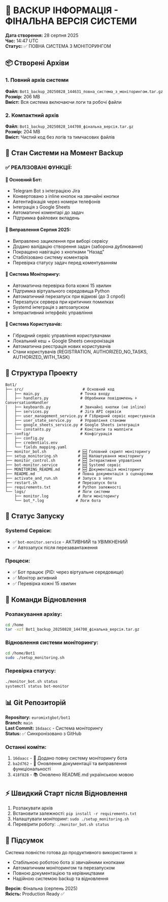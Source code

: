 # 💾 BACKUP ІНФОРМАЦІЯ - ФІНАЛЬНА ВЕРСІЯ СИСТЕМИ

**Дата створення:** 28 серпня 2025  
**Час:** 14:47 UTC  
**Статус:** ✅ ПОВНА СИСТЕМА З МОНІТОРИНГОМ

## 📦 Створені Архіви

### 1. Повний архів системи
**Файл:** `Bot1_backup_20250828_144631_повна_система_з_моніторингом.tar.gz`  
**Розмір:** 206 MB  
**Вміст:** Вся система включаючи логи та робочі файли

### 2. Компактний архів
**Файл:** `Bot1_backup_20250828_144708_фінальна_версія.tar.gz`  
**Розмір:** 204 MB  
**Вміст:** Чистий код без логів та тимчасових файлів

## 🎯 Стан Системи на Момент Backup

### ✅ РЕАЛІЗОВАНІ ФУНКЦІЇ:

#### 🤖 Основний Бот:
- Telegram Bot з інтеграцією Jira
- Конвертовано з inline кнопок на звичайні кнопки
- Автентифікація через номери телефонів
- Інтеграція з Google Sheets
- Автоматичні коментарі до задач
- Підтримка файлових вкладень

#### 🔧 Виправлення Серпня 2025:
- Виправлено зациклення при виборі сервісу
- Додано валідацію створення задач (заборона дублювання)
- Покращено навігацію з кнопками "Назад"
- Стабілізовано систему коментарів
- Перевірка статусу задач перед коментуванням

#### 🔄 Система Моніторингу:
- Автоматична перевірка бота кожні 15 хвилин
- Підтримка віртуального середовища Python
- Автоматичний перезапуск при відмові (до 3 спроб)
- Перезапуск сервера при критичних помилках
- Systemd інтеграція з автозапуском
- Інтерактивний інтерфейс управління

#### 👥 Система Користувачів:
- Гібридний сервіс управління користувачами
- Локальний кеш + Google Sheets синхронізація
- Автоматична реєстрація нових користувачів
- Стани користувачів (REGISTRATION, AUTHORIZED_NO_TASKS, AUTHORIZED_WITH_TASK)

## 📁 Структура Проекту

```
Bot1/
├── src/                          # Основний код
│   ├── main.py                  # Точка входу
│   ├── handlers.py              # Обробники повідомлень + ConversationHandler
│   ├── keyboards.py             # Звичайні кнопки (не inline)
│   ├── services.py              # Jira API сервіси
│   ├── user_management_service.py # Гібридний сервіс користувачів
│   ├── user_state_service.py    # Управління станами
│   ├── google_sheets_service.py # Google Sheets інтеграція
│   └── constants.py             # Константи та маппінги
├── config/                      # Конфігурація
│   ├── config.py
│   ├── credentials.env
│   └── fields_mapping.yaml
├── monitor_bot.sh              # 🆕 Головний скрипт моніторингу
├── setup_monitoring.sh         # 🆕 Налаштування моніторингу
├── monitor_control.sh          # 🆕 Інтерактивне управління
├── bot-monitor.service         # 🆕 Systemd сервіс
├── MONITORING_README.md        # 🆕 Документація моніторингу
├── README.md                   # Повна документація з сценаріями
├── activate_and_run.sh         # Запуск з venv
├── restart.sh                  # Перезапуск бота
├── requirements.txt            # Python залежності
└── logs/                       # Логи системи
    ├── monitor.log             # Логи моніторингу
    └── bot_*.log              # Логи бота
```

## 🚀 Статус Запуску

### Systemd Сервіси:
- ✅ `bot-monitor.service` - АКТИВНИЙ та УВІМКНЕНИЙ
- ✅ Автозапуск після перезавантаження

### Процеси:
- ✅ Бот працює (PID: через віртуальне середовище)
- ✅ Монітор активний
- ✅ Перевірка кожні 15 хвилин

## 🔧 Команди Відновлення

### Розпакування архіву:
```bash
cd /home
tar -xzf Bot1_backup_20250828_144708_фінальна_версія.tar.gz
```

### Відновлення системи моніторингу:
```bash
cd /home/Bot1
sudo ./setup_monitoring.sh
```

### Перевірка статусу:
```bash
./monitor_bot.sh status
systemctl status bot-monitor
```

## 📊 Git Репозиторій

**Repository:** `euromixtgbot/bot1`  
**Branch:** `main`  
**Last Commit:** `16daacc` - Система моніторингу  
**Status:** ✅ Синхронізовано з GitHub

### Останні коміти:
1. `16daacc` - 🔧 Додано повну систему моніторингу бота
2. `ba2d762` - 🔄 Оновлення документації та виправлення функціональності
3. `418f828` - 📚 Оновлено README.md українською мовою

## ⚡ Швидкий Старт після Відновлення

1. Розпакувати архів
2. Встановити залежності: `pip install -r requirements.txt`
3. Налаштувати моніторинг: `sudo ./setup_monitoring.sh`
4. Перевірити роботу: `./monitor_bot.sh status`

## 🎉 Підсумок

Система повністю готова до продуктивного використання з:
- Стабільною роботою бота зі звичайними кнопками
- Автоматичним моніторингом та перезапуском
- Повною документацією та керівництвами
- Надійною системою backup та відновлення

**Версія:** Фінальна (серпень 2025)  
**Якість:** Production Ready ✅
